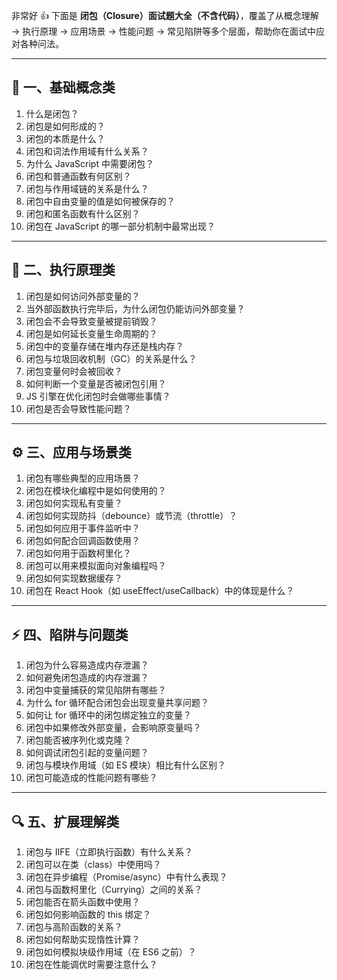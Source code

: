 非常好 👍
下面是 **闭包（Closure）面试题大全（不含代码）**，覆盖了从概念理解 → 执行原理 → 应用场景 → 性能问题 → 常见陷阱等多个层面，帮助你在面试中应对各种问法。

---

## 🧠 一、基础概念类

1. 什么是闭包？
2. 闭包是如何形成的？
3. 闭包的本质是什么？
4. 闭包和词法作用域有什么关系？
5. 为什么 JavaScript 中需要闭包？
6. 闭包和普通函数有何区别？
7. 闭包与作用域链的关系是什么？
8. 闭包中自由变量的值是如何被保存的？
9. 闭包和匿名函数有什么区别？
10. 闭包在 JavaScript 的哪一部分机制中最常出现？

---

## 🧩 二、执行原理类

1. 闭包是如何访问外部变量的？
2. 当外部函数执行完毕后，为什么闭包仍能访问外部变量？
3. 闭包会不会导致变量被提前销毁？
4. 闭包是如何延长变量生命周期的？
5. 闭包中的变量存储在堆内存还是栈内存？
6. 闭包与垃圾回收机制（GC）的关系是什么？
7. 闭包变量何时会被回收？
8. 如何判断一个变量是否被闭包引用？
9. JS 引擎在优化闭包时会做哪些事情？
10. 闭包是否会导致性能问题？

---

## ⚙️ 三、应用与场景类

1. 闭包有哪些典型的应用场景？
2. 闭包在模块化编程中是如何使用的？
3. 闭包如何实现私有变量？
4. 闭包如何实现防抖（debounce）或节流（throttle）？
5. 闭包如何应用于事件监听中？
6. 闭包如何配合回调函数使用？
7. 闭包如何用于函数柯里化？
8. 闭包可以用来模拟面向对象编程吗？
9. 闭包如何实现数据缓存？
10. 闭包在 React Hook（如 useEffect/useCallback）中的体现是什么？

---

## ⚡ 四、陷阱与问题类

1. 闭包为什么容易造成内存泄漏？
2. 如何避免闭包造成的内存泄漏？
3. 闭包中变量捕获的常见陷阱有哪些？
4. 为什么 for 循环配合闭包会出现变量共享问题？
5. 如何让 for 循环中的闭包绑定独立的变量？
6. 闭包中如果修改外部变量，会影响原变量吗？
7. 闭包能否被序列化或克隆？
8. 如何调试闭包引起的变量问题？
9. 闭包与模块作用域（如 ES 模块）相比有什么区别？
10. 闭包可能造成的性能问题有哪些？

---

## 🔍 五、扩展理解类

1. 闭包与 IIFE（立即执行函数）有什么关系？
2. 闭包可以在类（class）中使用吗？
3. 闭包在异步编程（Promise/async）中有什么表现？
4. 闭包与函数柯里化（Currying）之间的关系？
5. 闭包能否在箭头函数中使用？
6. 闭包如何影响函数的 this 绑定？
7. 闭包与高阶函数的关系？
8. 闭包如何帮助实现惰性计算？
9. 闭包如何模拟块级作用域（在 ES6 之前）？
10. 闭包在性能调优时需要注意什么？
